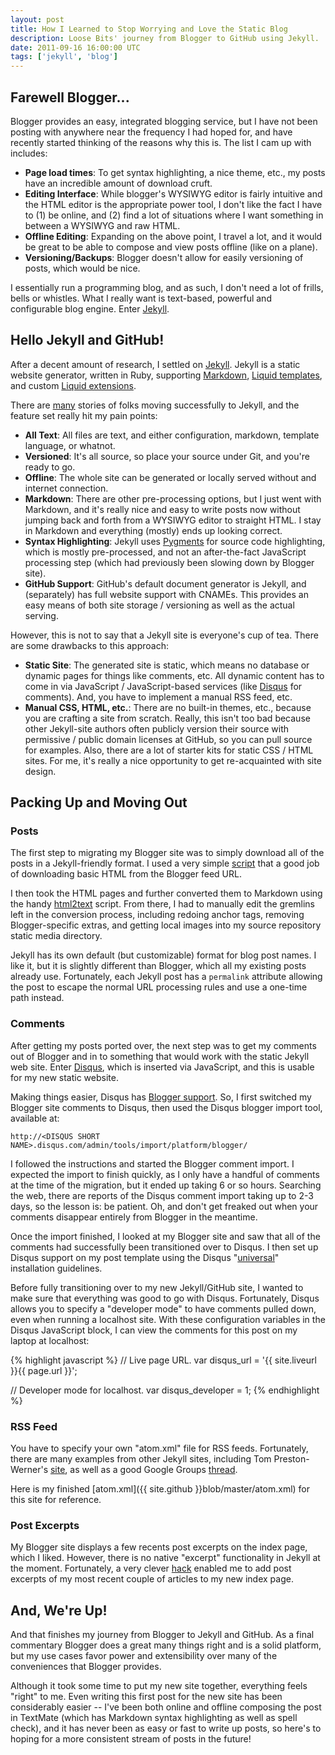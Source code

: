 ```yaml
---
layout: post
title: How I Learned to Stop Worrying and Love the Static Blog
description: Loose Bits' journey from Blogger to GitHub using Jekyll.
date: 2011-09-16 16:00:00 UTC
tags: ['jekyll', 'blog']
---
```


## Farewell Blogger...

Blogger provides an easy, integrated blogging service, but I have not been
posting with anywhere near the frequency I had hoped for, and have recently
started thinking of the reasons why this is. The list I cam up with includes:

* **Page load times**: To get syntax highlighting, a nice theme, etc., my
  posts have an incredible amount of download cruft.
* **Editing Interface**: While blogger's WYSIWYG editor is fairly intuitive
  and the HTML editor is the appropriate power tool, I don't like the fact
  I have to (1) be online, and (2) find a lot of situations where I want
  something in between a WYSIWYG and raw HTML.
* **Offline Editing**: Expanding on the above point, I travel a lot, and it
  would be great to be able to compose and view posts offline (like on a
  plane).
* **Versioning/Backups**: Blogger doesn't allow for easily versioning of
  posts, which would be nice.

I essentially run a programming blog, and as such, I don't need a lot of
frills, bells or whistles. What I really want is text-based, powerful
and configurable blog engine. Enter [Jekyll][jekyll].

[jekyll]: http://jekyllrb.com/

## Hello Jekyll and GitHub!

After a decent amount of research, I settled on [Jekyll][jekyll]. Jekyll is
a static website generator, written in Ruby, supporting
[Markdown](http://daringfireball.net/projects/markdown/),
[Liquid templates](http://liquidmarkup.org/), and custom
[Liquid extensions](https://github.com/mojombo/jekyll/wiki/liquid-extensions).

There are [many](http://www.google.com/search?q=moving+to+jekyll) stories of
folks moving successfully to Jekyll, and the feature set really hit my pain
points:

* **All Text**: All files are text, and either configuration, markdown,
  template language, or whatnot.
* **Versioned**: It's all source, so place your source under Git, and you're
  ready to go.
* **Offline**: The whole site can be generated or locally served without
  and internet connection.
* **Markdown**: There are other pre-processing options, but I just went with
  Markdown, and it's really nice and easy to write posts now without jumping
  back and forth from a WYSIWYG editor to straight HTML. I stay in Markdown
  and everything (mostly) ends up looking correct.
* **Syntax Highlighting**: Jekyll uses [Pygments](http://pygments.org/) for
  source code highlighting, which is mostly pre-processed, and not an
  after-the-fact JavaScript processing step (which had previously been slowing
  down by Blogger site).
* **GitHub Support**: GitHub's default document generator is Jekyll, and
  (separately) has full website support with CNAMEs. This provides an easy
  means of both site storage / versioning as well as the actual serving.

<!-- more start -->

However, this is not to say that a Jekyll site is everyone's cup of tea.
There are some drawbacks to this approach:

* **Static Site**: The generated site is static, which means no database or
  dynamic pages for things like comments, etc. All dynamic content has to come
  in via JavaScript / JavaScript-based services (like [Disqus][disqus] for
  comments). And, you have to implement a manual RSS feed, etc.
* **Manual CSS, HTML, etc.**: There are no built-in themes, etc., because you
  are crafting a site from scratch. Really, this isn't too bad because other
  Jekyll-site authors often publicly version their source with permissive /
  public domain licenses at GitHub, so you can pull source for examples.
  Also, there are a lot of starter kits for static CSS / HTML sites.
  For me, it's really a nice opportunity to get re-acquainted with site design.

[disqus]: http://disqus.com/

## Packing Up and Moving Out

### Posts

The first step to migrating my Blogger site was to simply download all of the
posts in a Jekyll-friendly format.  I used a very simple
[script](https://gist.github.com/1115810) that a good job of downloading
basic HTML from the Blogger feed URL.

I then took the HTML pages and further converted them to Markdown using
the handy [html2text](http://www.aaronsw.com/2002/html2text/) script.
From there, I had to manually edit the gremlins left in the conversion process,
including redoing anchor tags, removing Blogger-specific extras, and getting
local images into my source repository static media directory.

Jekyll has its own default (but customizable) format for blog post names. I
like it, but it is slightly different than Blogger, which all my existing
posts already use. Fortunately, each Jekyll post has a ``permalink`` attribute
allowing the post to escape the normal URL processing rules and use a one-time
path instead.

### Comments

After getting my posts ported over, the next step was to get my comments out
of Blogger and in to something that would work with the static Jekyll web site.
Enter [Disqus][disqus], which is inserted via JavaScript, and this is usable
for my new static website.

Making things easier, Disqus has
[Blogger support](http://loose-bits.disqus.com/admin/blogger/). So, I first
switched my Blogger site comments to Disqus, then used the Disqus blogger
import tool, available at:

    http://<DISQUS SHORT NAME>.disqus.com/admin/tools/import/platform/blogger/

I followed the instructions and started the Blogger comment import. I expected
the import to finish quickly, as I only have a handful of comments at the time
of the migration, but it ended up taking 6 or so hours. Searching the web,
there are reports of the Disqus comment import taking up to 2-3 days, so
the lesson is: be patient. Oh, and don't get freaked out when your comments
disappear entirely from Blogger in the meantime.

Once the import finished, I looked at my Blogger site and saw that all of the
comments had successfully been transitioned over to Disqus. I then set up
Disqus support on my post template using the Disqus
"[universal](http://docs.disqus.com/developers/universal/)" installation
guidelines.

Before fully transitioning over to my new Jekyll/GitHub site, I wanted to
make sure that everything was good to go with Disqus. Fortunately, Disqus
allows you to specify a "developer mode" to have comments pulled down, even
when running a localhost site. With these configuration variables in the Disqus
JavaScript block, I can view the comments for this post on my laptop at
localhost:

{% highlight javascript %}
// Live page URL.
var disqus_url = '{{ site.liveurl }}{{ page.url }}';

// Developer mode for localhost.
var disqus_developer = 1;
{% endhighlight %}

### RSS Feed

You have to specify your own "atom.xml" file for RSS feeds. Fortunately,
there are many examples from other Jekyll sites, including Tom Preston-Werner's
[site](https://github.com/mojombo/mojombo.github.com),
as well as a good Google Groups
[thread](http://groups.google.com/group/jekyll-rb/browse_thread/thread/5a8af8abb59ff9ac/914585f6e43e9b92).

Here is my finished [atom.xml]({{ site.github }}blob/master/atom.xml) for this
site for reference.

### Post Excerpts

My Blogger site displays a few recents post excerpts on the index page, which
I liked. However, there is no native "excerpt" functionality in Jekyll at
the moment. Fortunately, a very clever
[hack](http://kaspa.rs/2011/04/jekyll-hacks-html-excerpts/) enabled me to
add post excerpts of my most recent couple of articles to my new index page.

## And, We're Up!

And that finishes my journey from Blogger to Jekyll and GitHub. As a final
commentary Blogger does a great many things right and is a solid platform, but
my use cases favor power and extensibility over many of the conveniences that
Blogger provides.

Although it took some time to put my new site together, everything feels
"right" to me. Even writing this first post for the new site has been
considerably easier -- I've been both online and offline composing the post in
TextMate (which has Markdown syntax highlighting as well as spell check),
and it has never been as easy or fast to write up posts, so here's to hoping
for a more consistent stream of posts in the future!

<!-- more end -->
